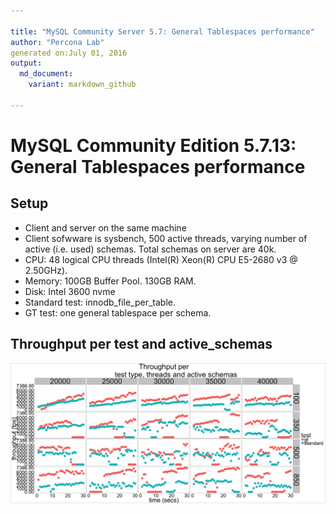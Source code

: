 ```yaml
---

title: "MySQL Community Server 5.7: General Tablespaces performance"
author: "Percona Lab"
generated on:July 01, 2016
output:
  md_document:
    variant: markdown_github

---
```



# MySQL Community Edition 5.7.13: General Tablespaces performance 

## Setup

* Client and server on the same machine 
* Client sofwware is sysbench, 500 active threads, varying number of
active (i.e. used) schemas. Total schemas on server are 40k. 
* CPU: 48 logical CPU threads (Intel(R) Xeon(R) CPU E5-2680 v3 @ 2.50GHz). 
* Memory: 100GB Buffer Pool. 130GB RAM.  
* Disk: Intel 3600 nvme
* Standard test: innodb_file_per_table. 
* GT test: one general tablespace per schema. 

## Throughput per test and active_schemas 

![plot of chunk global](figure/global-1.png)
